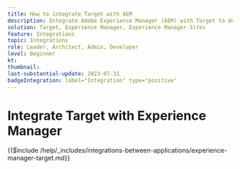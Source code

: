 ```yaml
---
title: How to integrate Target with AEM
description: Integrate Adobe Experience Manager (AEM) with Target to deliver personalized experiences.
solution: Target, Experience Manager, Experience Manager Sites
feature: Integrations
topic: Integrations
role: Leader, Architect, Admin, Developer
level: Beginner
kt:
thumbnail:
last-substantial-update: 2023-07-31
badgeIntegration: label="Integration" type="positive"
---
```


# Integrate Target with Experience Manager

{{$include /help/_includes/integrations-between-applications/experience-manager-target.md}}
